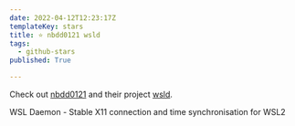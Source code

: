```yaml
---
date: 2022-04-12T12:23:17Z
templateKey: stars
title: ⭐ nbdd0121 wsld
tags:
  - github-stars
published: True

---
```


Check out [nbdd0121](https://github.com/nbdd0121) and their project [wsld](https://github.com/nbdd0121/wsld).

WSL Daemon - Stable X11 connection and time synchronisation for WSL2

